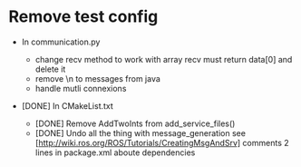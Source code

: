 Remove test config
==================

* In communication.py
  * change recv method to work with array
    recv must return data[0] and delete it
  * remove \n to messages from java
  * handle mutli connexions

* [DONE] In CMakeList.txt
  * [DONE] Remove AddTwoInts from add_service_files()
  * [DONE] Undo all the thing with message_generation
    see [http://wiki.ros.org/ROS/Tutorials/CreatingMsgAndSrv]
    comments 2 lines in package.xml aboute dependencies
